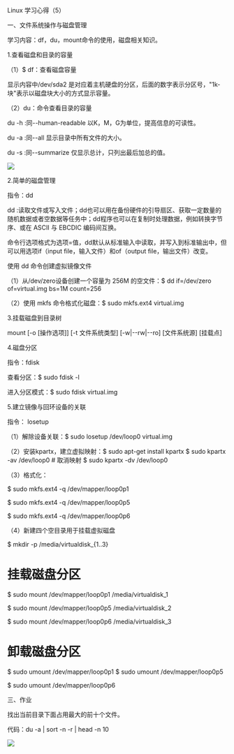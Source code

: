 Linux 学习心得（5）

一、文件系统操作与磁盘管理

学习内容：df，du，mount命令的使用，磁盘相关知识。

1.查看磁盘和目录的容量

（1）$ df：查看磁盘容量

显示内容中/dev/sda2 是对应着主机硬盘的分区，后面的数字表示分区号，"1k-块"表示以磁盘块大小的方式显示容量。

（2）du：命令查看目录的容量

du -h :同--human-readable 以K，M，G为单位，提高信息的可读性。

du -a :同--all 显示目录中所有文件的大小。

du -s :同--summarize 仅显示总计，只列出最后加总的值。

![](https://i.imgur.com/CsWwU08.jpg)


2.简单的磁盘管理

指令：dd

dd :读取文件或写入文件；dd也可以用在备份硬件的引导扇区、获取一定数量的随机数据或者空数据等任务中；dd程序也可以在复制时处理数据，例如转换字节序、或在 ASCII 与 EBCDIC 编码间互换。

命令行选项格式为选项=值，dd默认从标准输入中读取，并写入到标准输出中，但可以用选项if（input file，输入文件）和of（output file，输出文件）改变。

使用 dd 命令创建虚拟镜像文件

（1）从/dev/zero设备创建一个容量为 256M 的空文件：$ dd if=/dev/zero of=virtual.img bs=1M count=256

（2）使用 mkfs 命令格式化磁盘：$ sudo mkfs.ext4 virtual.img

3.挂载磁盘到目录树

mount [-o [操作选项]] [-t 文件系统类型] [-w|--rw|--ro] [文件系统源] [挂载点]

4.磁盘分区

指令：fdisk 

查看分区：$ sudo fdisk -l

进入分区模式：$ sudo fdisk virtual.img

5.建立镜像与回环设备的关联

指令： losetup

（1）解除设备关联：$ sudo losetup /dev/loop0 virtual.img

（2）安装kpartx，建立虚拟映射：$ sudo apt-get install kpartx $ sudo kpartx -av /dev/loop0 # 取消映射 $ sudo kpartx -dv /dev/loop0

（3）格式化：

$ sudo mkfs.ext4 -q /dev/mapper/loop0p1 

$ sudo mkfs.ext4 -q /dev/mapper/loop0p5 

$ sudo mkfs.ext4 -q /dev/mapper/loop0p6

（4）新建四个空目录用于挂载虚拟磁盘

$ mkdir -p /media/virtualdisk_{1..3}

# 挂载磁盘分区 

$ sudo mount /dev/mapper/loop0p1 /media/virtualdisk_1

 $ sudo mount /dev/mapper/loop0p5 /media/virtualdisk_2 

$ sudo mount /dev/mapper/loop0p6 /media/virtualdisk_3 

# 卸载磁盘分区 

$ sudo umount /dev/mapper/loop0p1 $ sudo umount /dev/mapper/loop0p5 

$ sudo umount /dev/mapper/loop0p6

三、作业

找出当前目录下面占用最大的前十个文件。

代码：du -a | sort -n -r | head -n 10

![](https://i.imgur.com/DV29nod.png)